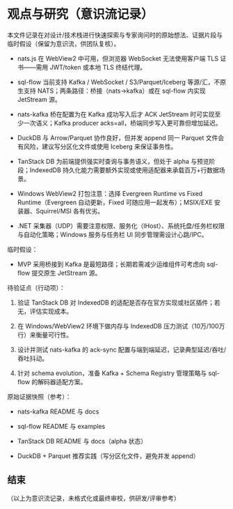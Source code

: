 # 观点与研究（意识流记录）

本文件记录在对设计/技术栈进行快速探索与专家询问时的原始想法、证据片段与临时假设（保留为意识流，供团队复核）。

- nats.js 在 WebView2 中可用，但浏览器 WebSocket 无法使用客户端 TLS 证书——需用 JWT/token 或本地 TLS 终结代理。

- sql-flow 当前支持 Kafka / WebSocket / S3/Parquet/Iceberg 等源/汇，不原生支持 NATS；两条路径：桥接（nats->kafka）或在 sql-flow 内实现 JetStream 源。

- nats-kafka 桥在配置为在 Kafka 成功写入后才 ACK JetStream 时可实现至少一次语义；Kafka producer acks=all，桥端同步写入更可靠但增加延迟。

- DuckDB 与 Arrow/Parquet 协作良好，但并发 append 同一 Parquet 文件会有风险，建议写分区化文件或使用 Iceberg 来保证事务性。

- TanStack DB 为前端提供强实时查询与事务语义，但处于 alpha 与预览阶段；IndexedDB 持久化能力需要额外实现或使用适配器来承载百万+行数据场景。

- Windows WebView2 打包注意：选择 Evergreen Runtime vs Fixed Runtime（Evergreen 自动更新，Fixed 可随应用一起发布）；MSIX/EXE 安装器、Squirrel/MSI 各有优劣。

- .NET 采集器（UDP）需要注意权限、服务化（IHost）、系统托盘/任务栏权限与自动化策略；Windows 服务与任务栏 UI 同步管理需设计心跳/IPC。


临时假设：

- MVP 采用桥接到 Kafka 是最短路径；长期若需减少运维组件可考虑向 sql-flow 提交原生 JetStream 源。


待验证点（行动项）：

1. 验证 TanStack DB 对 IndexedDB 的适配是否存在官方实现或社区插件；若无，评估实现成本。

2. 在 Windows/WebView2 环境下做内存与 IndexedDB 压力测试（10万/100万行）来衡量可行性。

3. 设计并测试 nats-kafka 的 ack-sync 配置与端到端延迟，记录典型延迟/吞吐/吞吐抖动。

4. 针对 schema evolution，准备 Kafka + Schema Registry 管理策略与 sql-flow 的解码器适配方案。


原始证据快照（参考）：

- nats-kafka README 与 docs

- sql-flow README 与 examples

- TanStack DB README 与 docs（alpha 状态）

- DuckDB + Parquet 推荐实践（写分区化文件，避免并发 append）


## 结束

（以上为意识流记录，未格式化或最终审校，供研发/评审参考）
